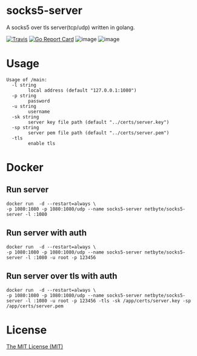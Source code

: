 # socks5-server

A socks5 over tls server(tcp/udp) written in golang.

[![Travis](https://travis-ci.com/net-byte/socks5-server.svg?branch=main)](https://github.com/net-byte/socks5-server)
[![Go Report Card](https://goreportcard.com/badge/github.com/net-byte/socks5-server)](https://goreportcard.com/report/github.com/net-byte/socks5-server)
![image](https://img.shields.io/badge/License-MIT-orange)
![image](https://img.shields.io/badge/License-Anti--996-red)

# Usage
```
Usage of /main:
  -l string
        local address (default "127.0.0.1:1080")
  -p string
        password
  -u string
        username
  -sk string
        server key file path (default "../certs/server.key")
  -sp string
        server pem file path (default "../certs/server.pem")
  -tls
        enable tls
```

# Docker

## Run server
```
docker run  -d --restart=always \
-p 1080:1080 -p 1080:1080/udp --name socks5-server netbyte/socks5-server -l :1080
```

## Run server with auth
```
docker run  -d --restart=always \
-p 1080:1080 -p 1080:1080/udp --name socks5-server netbyte/socks5-server -l :1080 -u root -p 123456
```

## Run server over tls with auth
```
docker run  -d --restart=always \
-p 1080:1080 -p 1080:1080/udp --name socks5-server netbyte/socks5-server -l :1080 -u root -p 123456 -tls -sk /app/certs/server.key -sp /app/certs/server.pem
```

# License
[The MIT License (MIT)](https://raw.githubusercontent.com/net-byte/opensocks/main/LICENSE)
